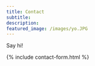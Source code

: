 ```yaml
---
title: Contact
subtitle: 
description:
featured_image: /images/yo.JPG
---
```


Say hi!

{% include contact-form.html %}

